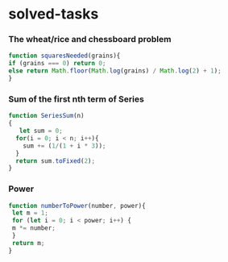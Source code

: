 # solved-tasks
### The wheat/rice and chessboard problem
```javascript
function squaresNeeded(grains){
if (grains === 0) return 0;
else return Math.floor(Math.log(grains) / Math.log(2) + 1);
}
```

### Sum of the first nth term of Series
```javascript
function SeriesSum(n)
{
   let sum = 0;
  for(i = 0; i < n; i++){
    sum += (1/(1 + i * 3));
  }
  return sum.toFixed(2);
}
```

### Power
```javascript
function numberToPower(number, power){
 let m = 1;
 for (let i = 0; i < power; i++) {
 m *= number;
 }
 return m;
}
```
